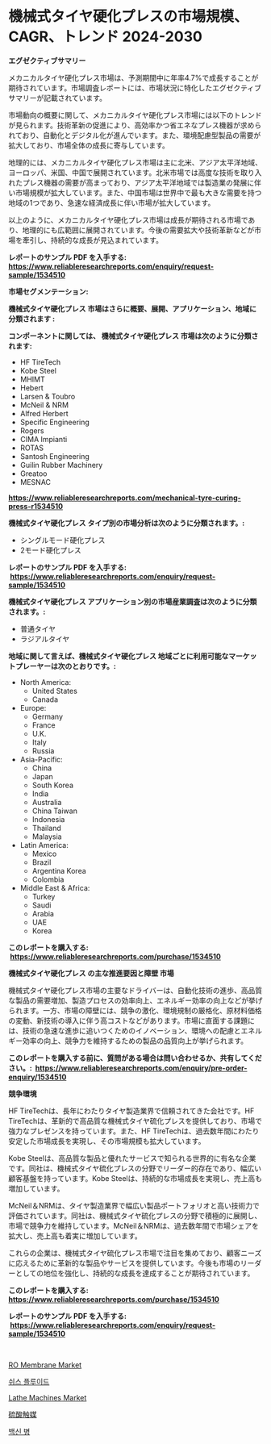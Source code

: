 <p><h1>機械式タイヤ硬化プレスの市場規模、CAGR、トレンド 2024-2030</h1></p><p><strong>エグゼクティブサマリー</strong></p>
<p><p>メカニカルタイヤ硬化プレス市場は、予測期間中に年率4.7%で成長することが期待されています。市場調査レポートには、市場状況に特化したエグゼクティブサマリーが記載されています。</p><p>市場動向の概要に関して、メカニカルタイヤ硬化プレス市場には以下のトレンドが見られます。技術革新の促進により、高効率かつ省エネなプレス機器が求められており、自動化とデジタル化が進んでいます。また、環境配慮型製品の需要が拡大しており、市場全体の成長に寄与しています。</p><p>地理的には、メカニカルタイヤ硬化プレス市場は主に北米、アジア太平洋地域、ヨーロッパ、米国、中国で展開されています。北米市場では高度な技術を取り入れたプレス機器の需要が高まっており、アジア太平洋地域では製造業の発展に伴い市場規模が拡大しています。また、中国市場は世界中で最も大きな需要を持つ地域の1つであり、急速な経済成長に伴い市場が拡大しています。</p><p>以上のように、メカニカルタイヤ硬化プレス市場は成長が期待される市場であり、地理的にも広範囲に展開されています。今後の需要拡大や技術革新などが市場を牽引し、持続的な成長が見込まれています。</p></p>
<p><strong>レポートのサンプル PDF を入手する: <a href="https://www.reliableresearchreports.com/enquiry/request-sample/1534510">https://www.reliableresearchreports.com/enquiry/request-sample/1534510</a></strong></p>
<p><strong>市場セグメンテーション:</strong></p>
<p><strong> 機械式タイヤ硬化プレス 市場はさらに概要、展開、アプリケーション、地域に分類されます :</strong></p>
<p><strong>コンポーネントに関しては、 機械式タイヤ硬化プレス 市場は次のように分類されます: &nbsp;</strong></p>
<p><ul><li>HF TireTech</li><li>Kobe Steel</li><li>MHIMT</li><li>Hebert</li><li>Larsen & Toubro</li><li>McNeil & NRM</li><li>Alfred Herbert</li><li>Specific Engineering</li><li>Rogers</li><li>CIMA Impianti</li><li>ROTAS</li><li>Santosh Engineering</li><li>Guilin Rubber Machinery</li><li>Greatoo</li><li>MESNAC</li></ul></p>
<p><strong><a href="https://www.reliableresearchreports.com/mechanical-tyre-curing-press-r1534510">https://www.reliableresearchreports.com/mechanical-tyre-curing-press-r1534510</a></strong></p>
<p><strong> 機械式タイヤ硬化プレス タイプ別の市場分析は次のように分類されます。:</strong></p>
<p><ul><li>シングルモード硬化プレス</li><li>2モード硬化プレス</li></ul></p>
<p><strong>レポートのサンプル PDF を入手する: &nbsp;<a href="https://www.reliableresearchreports.com/enquiry/request-sample/1534510">https://www.reliableresearchreports.com/enquiry/request-sample/1534510</a></strong></p>
<p><strong> 機械式タイヤ硬化プレス アプリケーション別の市場産業調査は次のように分類されます。:</strong></p>
<p><ul><li>普通タイヤ</li><li>ラジアルタイヤ</li></ul></p>
<p><strong>地域に関して言えば、機械式タイヤ硬化プレス 地域ごとに利用可能なマーケットプレーヤーは次のとおりです。:</strong></p>
<p><ul>
    <li>
        North America:
        <ul>
            <li>United States</li>
            <li>Canada</li>
        </ul>
    </li>
    <li>
        Europe:
        <ul>
            <li>Germany</li>
            <li>France</li>
            <li>U.K.</li>
            <li>Italy</li>
            <li>Russia</li>
        </ul>
    </li>
    <li>
        Asia-Pacific:
        <ul>
            <li>China</li>
            <li>Japan</li>
            <li>South Korea</li>
            <li>India</li>
            <li>Australia</li>
            <li>China Taiwan</li>
            <li>Indonesia</li>
            <li>Thailand</li>
            <li>Malaysia</li>
        </ul>
    </li>
    <li>
        Latin America:
        <ul>
            <li>Mexico</li>
            <li>Brazil</li>
            <li>Argentina Korea</li>
            <li>Colombia</li>
        </ul>
    </li>
    <li>
        Middle East & Africa:
        <ul>
            <li>Turkey</li>
            <li>Saudi</li>
            <li>Arabia</li>
            <li>UAE</li>
            <li>Korea</li>
        </ul>
    </li>
    </ul></p>
<p><strong>このレポートを購入する: &nbsp;<a href="https://www.reliableresearchreports.com/purchase/1534510">https://www.reliableresearchreports.com/purchase/1534510</a></strong></p>
<p><strong>機械式タイヤ硬化プレス の主な推進要因と障壁 市場</strong></p>
<p><p>機械式タイヤ硬化プレス市場の主要なドライバーは、自動化技術の進歩、高品質な製品の需要増加、製造プロセスの効率向上、エネルギー効率の向上などが挙げられます。一方、市場の障壁には、競争の激化、環境規制の厳格化、原材料価格の変動、新技術の導入に伴う高コストなどがあります。市場に直面する課題には、技術の急速な進歩に追いつくためのイノベーション、環境への配慮とエネルギー効率の向上、競争力を維持するための製品の品質向上が挙げられます。</p></p>
<p><strong>このレポートを購入する前に、質問がある場合は問い合わせるか、共有してください。:&nbsp; <a href="https://www.reliableresearchreports.com/enquiry/pre-order-enquiry/1534510">https://www.reliableresearchreports.com/enquiry/pre-order-enquiry/1534510</a></strong></p>
<p><strong>競争環境</strong></p>
<p><p>HF TireTechは、長年にわたりタイヤ製造業界で信頼されてきた会社です。HF TireTechは、革新的で高品質な機械式タイヤ硫化プレスを提供しており、市場で強力なプレゼンスを持っています。また、HF TireTechは、過去数年間にわたり安定した市場成長を実現し、その市場規模も拡大しています。</p><p>Kobe Steelは、高品質な製品と優れたサービスで知られる世界的に有名な企業です。同社は、機械式タイヤ硫化プレスの分野でリーダー的存在であり、幅広い顧客基盤を持っています。Kobe Steelは、持続的な市場成長を実現し、売上高も増加しています。</p><p>McNeil＆NRMは、タイヤ製造業界で幅広い製品ポートフォリオと高い技術力で評価されています。同社は、機械式タイヤ硫化プレスの分野で積極的に展開し、市場で競争力を維持しています。McNeil＆NRMは、過去数年間で市場シェアを拡大し、売上高も着実に増加しています。</p><p>これらの企業は、機械式タイヤ硫化プレス市場で注目を集めており、顧客ニーズに応えるために革新的な製品やサービスを提供しています。今後も市場のリーダーとしての地位を強化し、持続的な成長を達成することが期待されています。</p></p>
<p><strong>このレポートを購入する: &nbsp; <a href="https://www.reliableresearchreports.com/purchase/1534510">https://www.reliableresearchreports.com/purchase/1534510</a></strong></p>
<p><strong>レポートのサンプル PDF を入手する: &nbsp;<a href="https://www.reliableresearchreports.com/enquiry/request-sample/1534510">https://www.reliableresearchreports.com/enquiry/request-sample/1534510</a></strong><strong></strong></p>
<p>&nbsp;</p>
<p><p><a href="https://issuu.com/reportprime-2/docs/ro-membrane-market-size-2030.pptx">RO Membrane Market</a></p><p><a href="https://medium.com/@sybleferry/2024%EB%85%84%EB%B6%80%ED%84%B0-2031%EB%85%84%EA%B9%8C%EC%A7%80%EC%9D%98-%EA%B8%B0%EA%B0%84%EC%9D%84-%EB%8C%80%EC%83%81%EC%9C%BC%EB%A1%9C-%ED%95%9C-%EC%8B%9C%EC%95%88%EC%9C%A0%EC%B2%B4-%EC%8B%9C%EC%9E%A5-%EB%B6%84%EC%84%9D-%EB%B0%8F-%EA%B7%9C%EB%AA%A8-%EC%98%88%EC%B8%A1-9419dc12ff8d">쉬스 플루이드</a></p><p><a href="https://view.publitas.com/reportprime-1/lathe-machines-market-size-market-share-and-global-market-analysis-report-2024-2031/">Lathe Machines Market</a></p><p><a href="https://github.com/lababdou/Market-Research-Report-List-3/blob/main/145237718110.md">硫酸触媒</a></p><p><a href="https://github.com/vss5505pa7z1p/Market-Research-Report-List-1/blob/main/829583116315.md">백신 병</a></p></p>
